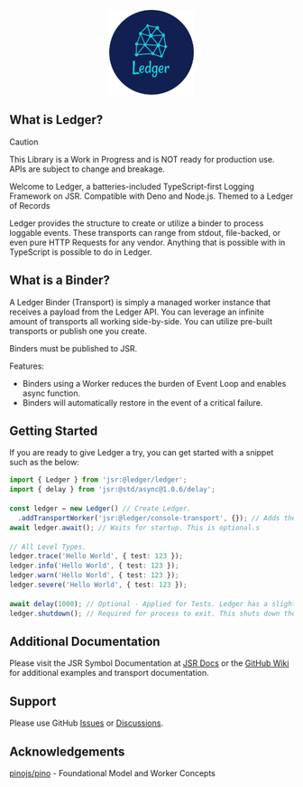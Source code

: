 <p align="center">
  <img style="border-radius=50%" height="150" src="./.github/asset/cover_base.png">
</p>

## What is Ledger?

> [!CAUTION]
> This Library is a Work in Progress and is NOT ready for production use. APIs are subject to change and breakage.

Welcome to Ledger, a batteries-included TypeScript-first Logging Framework on JSR. Compatible with Deno and Node.js. Themed to a Ledger of Records

Ledger provides the structure to create or utilize a binder to process loggable events. These transports can range from stdout, file-backed, or even pure HTTP Requests for any vendor. Anything that is possible with in TypeScript is possible to do in Ledger.

## What is a Binder?

A Ledger Binder (Transport) is simply a managed worker instance that receives a payload from the Ledger API. You can leverage an infinite amount of transports all working side-by-side. You can utilize pre-built transports or publish one you create.

Binders must be published to JSR.

Features:
- Binders using a Worker reduces the burden of Event Loop and enables async function.
- Binders will automatically restore in the event of a critical failure.

## Getting Started

If you are ready to give Ledger a try, you can get started with a snippet such as the below:

```ts
import { Ledger } from 'jsr:@ledger/ledger';
import { delay } from 'jsr:@std/async@1.0.6/delay';

const ledger = new Ledger() // Create Ledger.
  .addTransportWorker('jsr:@ledger/console-transport', {}); // Adds the default Console Transport.
await ledger.await(); // Waits for startup. This is optional.s

// All Level Types.
ledger.trace('Hello World', { test: 123 });
ledger.info('Hello World', { test: 123 });
ledger.warn('Hello World', { test: 123 });
ledger.severe('Hello World', { test: 123 });

await delay(1000); // Optional - Applied for Tests. Ledger has a slight delay in logging.
ledger.shutdown(); // Required for process to exit. This shuts down the workers and auto recover process.
```

## Additional Documentation

Please visit the JSR Symbol Documentation at [JSR Docs](https://jsr.io/@ledger/ledger/doc) or the [GitHub Wiki](https://github.com/TSLedger/ledger/wiki) for additional examples and transport documentation.

## Support

Please use GitHub [Issues](https://github.com/TSLedger/ledger/issues) or [Discussions](https://github.com/TSLedger/ledger/discussions).

## Acknowledgements

[pinojs/pino](https://github.com/pinojs/pino) - Foundational Model and Worker Concepts
